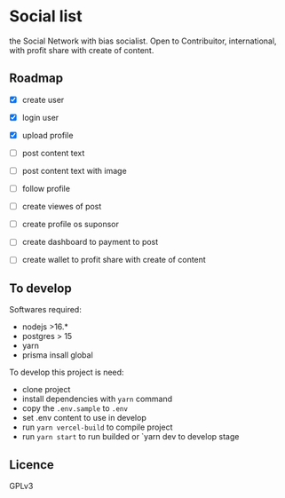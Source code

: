 # Social list

the Social Network with bias socialist. Open to Contribuitor, international, with profit share with create of content.

## Roadmap

- [x] create user
- [x] login user
- [x] upload profile
- [ ] post content text
- [ ] post content text with image
- [ ] follow profile
- [ ] create viewes of post
- [ ] create profile os suponsor
- [ ] create dashboard to payment to post
- [ ] create wallet to profit share with create of content


## To develop

Softwares required:

- nodejs >16.*
- postgres > 15
- yarn
- prisma insall global


To develop this project is need:

- clone project
- install dependencies with `yarn` command
- copy the `.env.sample` to `.env`
- set .env content to use in develop
- run `yarn vercel-build` to compile project
- run `yarn start` to run builded or `yarn dev to develop stage


## Licence

GPLv3


